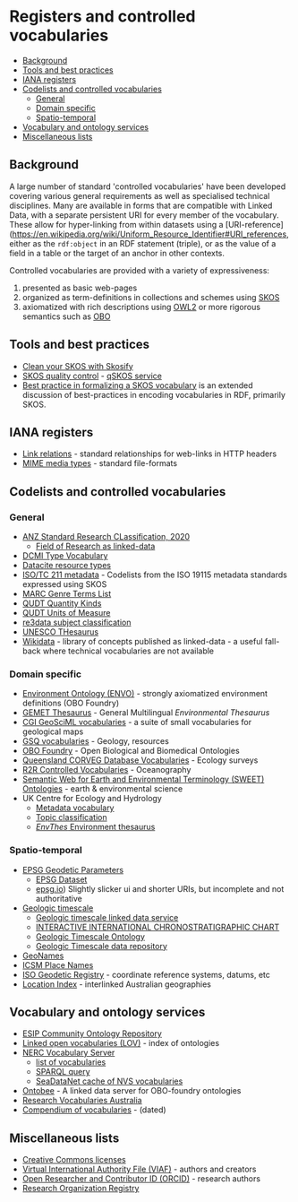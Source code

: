# Registers and controlled vocabularies

<!-- TOC depthFrom:2 -->
- [Background](#background)
- [Tools and best practices](#tools-and-best-practices)
- [IANA registers](#iana-registers)
- [Codelists and controlled vocabularies](#codelists-and-controlled-vocabularies)
  - [General](#general)
  - [Domain specific](#domain-specific)
  - [Spatio-temporal](#spatio-temporal)
- [Vocabulary and ontology services](#vocabulary-and-ontology-services)
- [Miscellaneous lists](#miscellaneous-lists)
<!-- /TOC -->

## Background 

A large number of standard 'controlled vocabularies' have been developed covering various general requirements as well as specialised technical disciplines. 
Many are available in forms that are compatible with Linked Data, with a separate persistent URI for every member of the vocabulary. 
These allow for hyper-linking from within datasets using a [URI-reference](https://en.wikipedia.org/wiki/Uniform_Resource_Identifier#URI_references, either as the `rdf:object` in an RDF statement (triple), or as the value of a field in a table or the target of an anchor in other contexts. 

Controlled vocabularies are provided with a variety of expressiveness: 
1. presented as basic web-pages
2. organized as term-definitions in collections and schemes using [SKOS](https://www.w3.org/TR/skos-primer/)
3. axiomatized with rich descriptions using [OWL2](https://www.w3.org/TR/owl2-primer/) or more rigorous semantics such as [OBO](http://www.obofoundry.org/) 

## Tools and best practices
- [Clean your SKOS with Skosify](https://github.com/NatLibFi/Skosify/)
- [SKOS quality control](https://github.com/cmader/qSKOS/) - [qSKOS service](https://qskos.poolparty.biz/)
- [Best practice in formalizing a SKOS vocabulary](skos-bp.md) is an extended discussion of best-practices in encoding vocabularies in RDF, primarily SKOS. 

## IANA registers
- [Link relations](https://www.iana.org/assignments/link-relations/link-relations.xhtml) - standard relationships for web-links in HTTP headers
- [MIME media types](https://www.iana.org/assignments/media-types/media-types.xhtml) - standard file-formats

## Codelists and controlled vocabularies
### General
- [ANZ Standard Research CLassification, 2020](https://www.abs.gov.au/AUSSTATS/abs@.nsf/Lookup/1297.0Main+Features12020)
  - [Field of Research as linked-data](https://vocabs.ands.org.au/repository/api/lda/anzsrc-for/concept)
- [DCMI Type Vocabulary](https://www.dublincore.org/specifications/dublin-core/dcmi-terms/#section-7)
- [Datacite resource types](https://schema.datacite.org/meta/kernel-4.1/include/datacite-resourceType-v4.1.xsd)
- [ISO/TC 211 metadata](http://registry.it.csiro.au/def/isotc211) - Codelists from the ISO 19115 metadata standards expressed using SKOS
- [MARC Genre Terms List](https://id.loc.gov/vocabulary/marcgt.html)
- [QUDT Quantity Kinds](http://www.qudt.org/doc/2020/08/DOC_VOCAB-QUANTITY-KINDS-ALL-v2.1.html)
- [QUDT Units of Measure](http://www.qudt.org/doc/2020/08/DOC_VOCAB-UNITS-ALL-v2.1.html)
- [re3data subject classification](https://www.re3data.org/browse/by-subject/)
- [UNESCO THesaurus](https://skos.um.es/unescothes/)
- [Wikidata](http://www.wikidata.org) - library of concepts published as linked-data - a useful fall-back where technical vocabularies are not available 

### Domain specific
- [Environment Ontology (ENVO)](http://environmentontology.org/) - strongly axiomatized environment definitions (OBO Foundry)
- [GEMET Thesaurus](https://www.eionet.europa.eu/gemet/en/webservices/) - General Multilingual _Environmental Thesaurus_ 
- [CGI GeoSciML vocabularies](https://geosciml.org/resource/) - a suite of small vocabularies for geological maps
- [GSQ vocabularies](https://github.com/geological-survey-of-queensland/vocabularies/tree/master/vocabularies) - Geology, resources
- [OBO Foundry](http://www.obofoundry.org/) - Open Biological and Biomedical Ontologies
- [Queensland CORVEG Database Vocabularies](https://linkeddata.tern.org.au/viewer/corveg/) - Ecology surveys
- [R2R Controlled Vocabularies](https://www.rvdata.us/about/technical-details/vocabularies) - Oceanography
- [Semantic Web for Earth and Environmental Terminology (SWEET) Ontologies](https://github.com/ESIPFed/sweet) - earth & environmental science 
- UK Centre for Ecology and Hydrology 
  - [Metadata vocabulary](http://vocabs.ceh.ac.uk/edg/tbl/cehmd.editor)
  - [Topic classification](http://vocabs.ceh.ac.uk/edg/tbl/cehmd.editor#http%3A%2F%2Fonto.nerc.ac.uk%2FCEHMD%2Ftopic)
  - [_EnvThes_ Environment thesaurus](http://vocabs.ceh.ac.uk/edg/tbl/EnvThes.editor) 

### Spatio-temporal 
- [EPSG Geodetic Parameters](http://www.epsg-registry.org/)
  - [EPSG Dataset](http://www.epsg.org/EPSGDataset/DownloadDataset.aspx)
  - [epsg.io](http://epsg.io)) Slightly slicker ui and shorter URIs, but incomplete and not authoritative
- [Geologic timescale](https://vocabs.ands.org.au/viewById/196)
  - [Geologic timescale linked data service](http://resource.geosciml.org/classifier/ics/ischart)
  - [INTERACTIVE INTERNATIONAL CHRONOSTRATIGRAPHIC CHART](https://kurrawong.net/timescale/)
  - [Geologic Timescale Ontology](https://github.com/CGI-IUGS/timescale-ont)
  - [Geologic Timescale data repository](https://github.com/CGI-IUGS/timescale-data)
- [GeoNames](http://www.geonames.org/)
- [ICSM Place Names](https://placenames.fsdf.org.au/)
- [ISO Geodetic Registry](https://geodetic.isotc211.org/) - coordinate reference systems, datums, etc
- [Location Index](http://loci.cat/) - interlinked Australian geographies

## Vocabulary and ontology services
- [ESIP Community Ontology Repository](http://cor.esipfed.org/ont/#/) 
- [Linked open vocabularies (LOV)](https://lov.linkeddata.es/) - index of ontologies
- [NERC Vocabulary Server](https://www.bodc.ac.uk/resources/products/web_services/vocab/)
  - [list of vocabularies](https://vocab.nerc.ac.uk/collection/)
  - [SPARQL query](http://vocab.nerc.ac.uk/sparql/)
  - [SeaDataNet cache of NVS vocabularies](http://seadatanet.maris2.nl/v_bodc_vocab_v2/welcome.asp)
- [Ontobee](http://www.ontobee.org/) - A linked data server for OBO-foundry ontologies
- [Research Vocabularies Australia](https://vocabs.ands.org.au/)
- [Compendium of vocabularies](https://confluence.csiro.au/display/VOCAB/Compendium+of+vocabularies) - (dated)

## Miscellaneous lists
- [Creative Commons licenses](http://creativecommons.org/licenses/)
- [Virtual International Authority File (VIAF)](http://viaf.org/) - authors and creators
- [Open Researcher and Contributor ID (ORCID)](http://orcid.org/) - research authors
- [Research Organization Registry](https://ror.org/)

